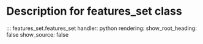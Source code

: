 # Description for features_set class

::: features_set.features_set
    handler: python
    rendering:
      show_root_heading: false
      show_source: false